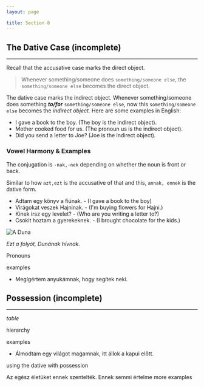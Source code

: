 ```yaml
---
layout: page

title: Section 8
---
```


## The Dative Case (incomplete)
---

Recall that the accusative case marks the direct object.

> Whenever something/someone does `something/someone else`, the `something/someone else` becomes the direct object.

The dative case marks the indirect object. Whenever something/someone does something ***to/for*** `something/someone else`, now this `something/someone else` becomes the *indirect object.* Here are some examples in English:

* I gave a book to the boy. (The boy is the indirect object).
* Mother cooked food for us. (The pronoun us is the indirect object).
* Did you send a letter to Joe? (Joe is the indirect object).

### Vowel Harmony & Examples

The conjugation is `-nak,-nek` depending on whether the noun is front or back.

Similar to how `azt,ezt` is the accusative of that and this, `annak, ennek` is the dative form.

* Adtam egy könyv a fiúnak. - (I gave a book to the boy)
* Virágokat veszek Hajninak. - (I'm buying flowers for Hajni.)
* Kinek írsz egy levelet? - (Who are you writing a letter to?)
* Csokit hoztam a gyerekeknek. - (I brought chocolate for the kids.)

![A Duna](https://magyartanulas.github.io/public/duna.JPG)

*Ezt a folyót, Dunának hívnak.*

Pronouns

examples

* Megígértem anyukámnak, hogy segítek neki.

## Possession (incomplete)
---

*table*

hierarchy

examples

* Álmodtam egy világot magamnak, itt állok a kapui előtt.

using the dative with possession

Az egész életüket ennek szentelték. 
Ennek semmi értelme
more examples
